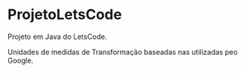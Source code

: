 # ProjetoLetsCode
Projeto em Java do LetsCode.

Unidades de medidas de Transformação baseadas nas utilizadas peo Google.
